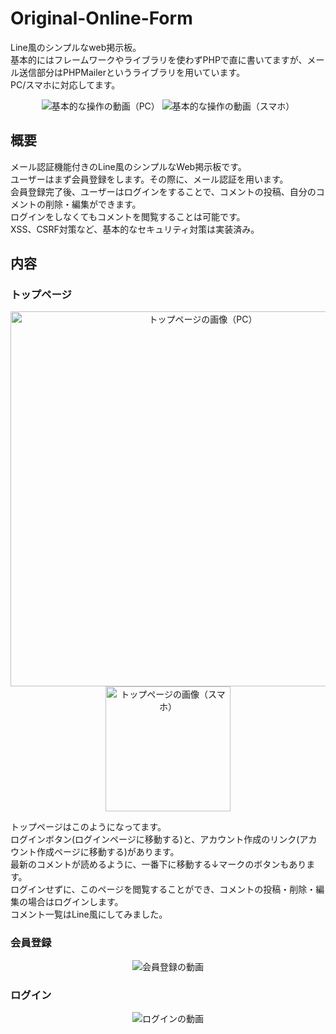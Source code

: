 # Original-Online-Form
Line風のシンプルなweb掲示板。  
基本的にはフレームワークやライブラリを使わずPHPで直に書いてますが、メール送信部分はPHPMailerというライブラリを用いています。  
PC/スマホに対応してます。
<div align="center">
<img src="https://raw.github.com/wiki/s-tsuiki/Original-Online-Form/images/Untitled.gif" alt="基本的な操作の動画（PC）">
<img src="https://raw.github.com/wiki/s-tsuiki/Original-Online-Form/images/Untitled.gif" alt="基本的な操作の動画（スマホ）">
</div>

## 概要
メール認証機能付きのLine風のシンプルなWeb掲示板です。  
ユーザーはまず会員登録をします。その際に、メール認証を用います。  
会員登録完了後、ユーザーはログインをすることで、コメントの投稿、自分のコメントの削除・編集ができます。  
ログインをしなくてもコメントを閲覧することは可能です。  
XSS、CSRF対策など、基本的なセキュリティ対策は実装済み。

## 内容
### トップページ
<div align="center">
<img src="https://raw.github.com/wiki/s-tsuiki/Original-Online-Form/images/toppage_PC.jpg" alt="トップページの画像（PC）" width="600">
<img src="https://raw.github.com/wiki/s-tsuiki/Original-Online-Form/images/toppage_phone.jpg" alt="トップページの画像（スマホ）" width="200">
</div>

トップページはこのようになってます。  
ログインボタン(ログインページに移動する)と、アカウント作成のリンク(アカウント作成ページに移動する)があります。  
最新のコメントが読めるように、一番下に移動する↓マークのボタンもあります。  
ログインせずに、このページを閲覧することができ、コメントの投稿・削除・編集の場合はログインします。  
コメント一覧はLine風にしてみました。
### 会員登録
<div align="center">
<img src="https://raw.github.com/wiki/s-tsuiki/Original-Online-Form/images/Untitled.gif" alt="会員登録の動画">
</div>


### ログイン
<div align="center">
<img src="https://raw.github.com/wiki/s-tsuiki/Original-Online-Form/images/Untitled.gif" alt="ログインの動画">
</div>
